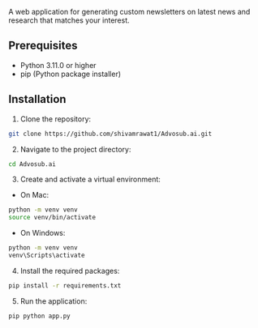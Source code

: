 A web application for generating custom newsletters on latest news and research that matches your interest.

## Prerequisites

- Python 3.11.0 or higher
- pip (Python package installer)

## Installation

1. Clone the repository:
```bash
git clone https://github.com/shivamrawat1/Advosub.ai.git
```

2. Navigate to the project directory:
```bash
cd Advosub.ai
```

3. Create and activate a virtual environment:
- On Mac:
```bash
python -m venv venv
source venv/bin/activate
```

- On Windows:
```bash
python -m venv venv
venv\Scripts\activate
```

4. Install the required packages:
```bash
pip install -r requirements.txt
```

5. Run the application:
```bash
pip python app.py
```
